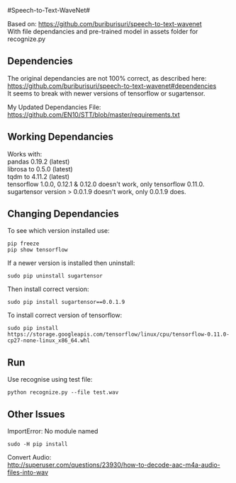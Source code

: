 #Speech-to-Text-WaveNet#

Based on: https://github.com/buriburisuri/speech-to-text-wavenet  
With file dependancies and pre-trained model in assets folder for recognize.py    

Dependencies
-
The original dependancies are not 100% correct, as described here:  
https://github.com/buriburisuri/speech-to-text-wavenet#dependencies     
It seems to break with newer versions of tensorflow or sugartensor.   

My Updated Dependancies File:  https://github.com/EN10/STT/blob/master/requirements.txt    

Working Dependancies
-
Works with:     
pandas 0.19.2 (latest)  
librosa to 0.5.0 (latest)   
tqdm to 4.11.2 (latest)     
tensorflow 1.0.0, 0.12.1 & 0.12.0 doesn't work, only tensorflow 0.11.0.  
sugartensor version > 0.0.1.9 doesn't work, only 0.0.1.9 does.   

Changing Dependancies
-
To see which version installed use:    

    pip freeze
    pip show tensorflow

If a newer version is installed then uninstall: 

    sudo pip uninstall sugartensor

Then install correct version: 

    sudo pip install sugartensor==0.0.1.9

To install correct version of tensorflow: 

    sudo pip install https://storage.googleapis.com/tensorflow/linux/cpu/tensorflow-0.11.0-cp27-none-linux_x86_64.whl

Run
-

Use recognise using test file:  

    python recognize.py --file test.wav


Other Issues
-

ImportError: No module named  

    sudo -H pip install
    
Convert Audio:  
http://superuser.com/questions/23930/how-to-decode-aac-m4a-audio-files-into-wav